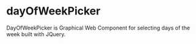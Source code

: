 # dayOfWeekPicker
DayOfWeekPicker is Graphical Web Component for selecting days of the week built with JQuery.

